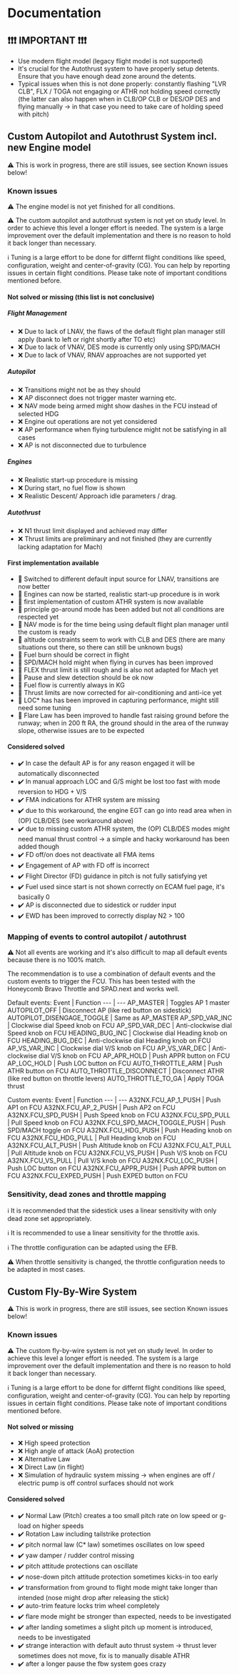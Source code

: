 # Documentation

## ❗❗❗ IMPORTANT ❗❗❗

* Use modern flight model (legacy flight model is not supported)
* It's crucial for the Autothrust system to have properly setup detents. Ensure that you have enough dead zone around the detents.
* Typical issues when this is not done properly: constantly flashing "LVR CLB", FLX / TOGA not engaging or ATHR not holding speed correctly (the latter can also happen when in CLB/OP CLB or DES/OP DES and flying manually -> in that case you need to take care of holding speed with pitch)

## Custom Autopilot and Autothrust System incl. new Engine model

⚠️ This is work in progress, there are still issues, see section Known issues below!

### Known issues

⚠️ The engine model is not yet finished for all conditions.

⚠️ The custom autopilot and autothrust system is not yet on study level. In order to achieve this level a longer effort is needed. The system is a large improvement over the default implementation and there is no reason to hold it back longer than necessary.

ℹ️ Tuning is a large effort to be done for differnt flight conditions like speed, configuration, weight and center-of-gravity (CG). You can help by reporting issues in certain flight conditions. Please take note of important conditions mentioned before.

#### Not solved or missing (this list is not conclusive)

##### Flight Management

- ❌ Due to lack of LNAV, the flaws of the default flight plan manager still apply (bank to left or right shortly after TO etc)
- ❌ Due to lack of VNAV, DES mode is currently only using SPD/MACH
- ❌ Due to lack of VNAV, RNAV approaches are not supported yet

##### Autopilot

- ❌ Transitions might not be as they should
- ❌ AP disconnect does not trigger master warning etc.
- ❌ NAV mode being armed might show dashes in the FCU instead of selected HDG
- ❌ Engine out operations are not yet considered
- ❌ AP performance when flying turbulence might not be satisfying in all cases
- ❌ AP is not disconnected due to turbulence

##### Engines

- ❌ Realistic start-up procedure is missing
- ❌ During start, no fuel flow is shown
- ❌ Realistic Descent/ Approach idle parameters / drag.

##### Autothrust

- ❌ N1 thrust limit displayed and achieved may differ
- ❌ Thrust limits are preliminary and not finished (they are currently lacking adaptation for Mach)

#### First implementation available

- 🔸 Switched to different default input source for LNAV, transitions are now better
- 🔸 Engines can now be started, realistic start-up procedure is in work
- 🔸 first implementation of custom ATHR system is now available
- 🔸 principle go-around mode has been added but not all conditions are respected yet
- 🔸 NAV mode is for the time being using default flight plan manager until the custom is ready
- 🔸 altitude constraints seem to work with CLB and DES (there are many situations out there, so there can still be unknown bugs)
- 🔸 Fuel burn should be correct in flight
- 🔸 SPD/MACH hold might when flying in curves has been improved
- 🔸 FLEX thrust limit is still rough and is also not adapted for Mach yet
- 🔸 Pause and slew detection should be ok now
- 🔸 Fuel flow is currently always in KG
- 🔸 Thrust limits are now corrected for air-conditioning and anti-ice yet
- 🔸 LOC* has has been improved in capturing performance, might still need some tuning
- 🔸 Flare Law has been improved to handle fast raising ground before the runway; when in 200 ft RA, the ground should in the area of the runway slope, otherwise issues are to be expected

#### Considered solved

- ✔️ In case the default AP is for any reason engaged it will be automatically disconnected
- ✔️ In manual approach LOC and G/S might be lost too fast with mode reversion to HDG + V/S
- ✔️ FMA indications for ATHR system are missing
- ✔️ due to this workaround, the engine EGT can go into read area when in (OP) CLB/DES (see workaround above)
- ✔️ due to missing custom ATHR system, the (OP) CLB/DES modes might need manual thrust control
      -> a simple and hacky workaround has been added though
- ✔️ FD off/on does not deactivate all FMA items
- ✔️ Engagement of AP with FD off is incorrect
- ✔️ Flight Director (FD) guidance in pitch is not fully satisfying yet
- ✔️ Fuel used since start is not shown correctly on ECAM fuel page, it's basically 0
- ✔️ AP is disconnected due to sidestick or rudder input
- ✔️ EWD has been improved to correctly display N2 > 100

### Mapping of events to control autopilot / autothrust

⚠️ Not all events are working and it's also difficult to map all default events because there is no 100% match.

The recommendation is to use a combination of default events and the custom events to trigger the FCU. This has been tested with the Honeycomb Bravo Throttle and SPAD.next and works well.

Default events:
Event | Function
--- | ---
AP_MASTER | Toggles AP 1 master
AUTOPILOT_OFF | Disconnect AP (like red button on sidestick)
AUTOPILOT_DISENGAGE_TOGGLE | Same as AP_MASTER
AP_SPD_VAR_INC | Clockwise dial Speed knob on FCU
AP_SPD_VAR_DEC | Anti-clockwise dial Speed knob on FCU
HEADING_BUG_INC | Clockwise dial Heading knob on FCU
HEADING_BUG_DEC | Anti-clockwise dial Heading knob on FCU
AP_VS_VAR_INC | Clockwise dial V/S knob on FCU
AP_VS_VAR_DEC | Anti-clockwise dial V/S knob on FCU
AP_APR_HOLD | Push APPR button on FCU
AP_LOC_HOLD | Push LOC button on FCU
AUTO_THROTTLE_ARM | Push ATHR button on FCU
AUTO_THROTTLE_DISCONNECT | Disconnect ATHR (like red button on throttle levers)
AUTO_THROTTLE_TO_GA | Apply TOGA thrust

Custom events:
Event | Function
--- | ---
A32NX.FCU_AP_1_PUSH | Push AP1 on FCU
A32NX.FCU_AP_2_PUSH | Push AP2 on FCU
A32NX.FCU_SPD_PUSH | Push Speed knob on FCU
A32NX.FCU_SPD_PULL | Pull Speed knob on FCU
A32NX.FCU_SPD_MACH_TOGGLE_PUSH | Push SPD/MACH toggle on FCU
A32NX.FCU_HDG_PUSH | Push Heading knob on FCU
A32NX.FCU_HDG_PULL | Pull Heading knob on FCU
A32NX.FCU_ALT_PUSH | Push Altitude knob on FCU
A32NX.FCU_ALT_PULL | Pull Altitude knob on FCU
A32NX.FCU_VS_PUSH | Push V/S knob on FCU
A32NX.FCU_VS_PULL | Pull V/S knob on FCU
A32NX.FCU_LOC_PUSH | Push LOC button on FCU
A32NX.FCU_APPR_PUSH | Push APPR button on FCU
A32NX.FCU_EXPED_PUSH | Push EXPED button on FCU

### Sensitivity, dead zones and throttle mapping

ℹ️ It is recommended that the sidestick uses a linear sensitivity with only dead zone set appropriately.

ℹ️ It is recommended to use a linear sensitivity for the throttle axis.

ℹ️ The throttle configuration can be adapted using the EFB.

⚠️ When throttle sensitivity is changed, the throttle configuration needs to be adapted in most cases.

## Custom Fly-By-Wire System

⚠️ This is work in progress, there are still issues, see section Known issues below!

### Known issues

⚠️ The custom fly-by-wire system is not yet on study level. In order to achieve this level a longer effort is needed. The system is a large improvement over the default implementation and there is no reason to hold it back longer than necessary.

ℹ️ Tuning is a large effort to be done for differnt flight conditions like speed, configuration, weight and center-of-gravity (CG). You can help by reporting issues in certain flight conditions. Please take note of important conditions mentioned before.

#### Not solved or missing

- ❌ High speed protection
- ❌ High angle of attack (AoA) protection
- ❌ Alternative Law
- ❌ Direct Law (in flight)
- ❌ Simulation of hydraulic system missing -> when engines are off / electric pump is off control surfaces should not work

#### Considered solved

- ✔️ Normal Law (Pitch) creates a too small pitch rate on low speed or g-load on higher speeds
- ✔️ Rotation Law including tailstrike protection
- ✔️ pitch normal law (C* law) sometimes oscillates on low speed
- ✔️ yaw damper / rudder control missing
- ✔️ pitch attitude protections can oscillate
- ✔️ nose-down pitch attitude protection sometimes kicks-in too early
- ✔️ transformation from ground to flight mode might take longer than intended (nose might drop after releasing the stick)
- ✔️ auto-trim feature locks trim wheel completely
- ✔️ flare mode might be stronger than expected, needs to be investigated
- ✔️ after landing sometimes a slight pitch up moment is introduced, needs to be investigated
- ✔️ strange interaction with default auto thrust system -> thrust lever sometimes does not move, fix is to manually disable ATHR
- ✔️ after a longer pause the fbw system goes crazy
